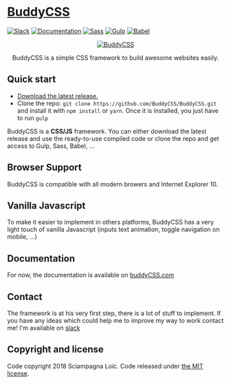 # [BuddyCSS](https://buddycss.com/)

[![Slack](https://img.shields.io/badge/chat-slack-red.svg)](https://buddycss.slack.com)
[![Documentation](https://img.shields.io/badge/doc-website-blue.svg)](https://buddycss.com/)
[![Sass](https://img.shields.io/badge/sass-3.4.23-ff69b4.svg)](https://sass-lang.com/)
[![Gulp](https://img.shields.io/badge/gulp-3.9.1-cf4647.svg)](https://gulpjs.com/)
[![Babel](https://img.shields.io/badge/babel-6.x-f5da55.svg)](https://babeljs.io/)

<p align="center"><a href="https://buddycss.com/"><img src="https://buddycss.com/images/logo-buddy-color.png" alt="BuddyCSS" style="max-width:100%;" /></a></p>
<p align="center">BuddyCSS is a simple CSS framework to build awesome websites easily.</p>

## Quick start

- [Download the latest release.](https://buddycss.com/downloads/buddycss-1.0.0-build.zip)
- Clone the repo: `git clone https://github.com/BuddyCSS/BuddyCSS.git` and install it with `npm install` or `yarn`. Once it is installed, you just have to run `gulp`

BuddyCSS is a **CSS/JS** framework. You can either download the latest release and use the ready-to-use compiled code or clone the repo and get access to Gulp, Sass, Babel, ...



## Browser Support

BuddyCSS is compatible with all modern browers and Internet Explorer 10.



## Vanilla Javascript

To make it easier to implement in others platforms, BuddyCSS has a very light touch of vanilla Javascript (inputs text animation, toggle navigation on mobile, ...)



## Documentation

For now, the documentation is available on [buddyCSS.com](https://buddycss.com/)


## Contact

The framework is at his very first step, there is a lot of stuff to implement. If you have any ideas which could help me to improve my way to work contact me! I'm available on [slack](https://buddycss.slack.com/)


## Copyright and license

Code copyright 2018 Sciampagna Loïc. Code released under [the MIT license](https://github.com/BuddyCSS/BuddyCSS/blob/master/LICENSE).
